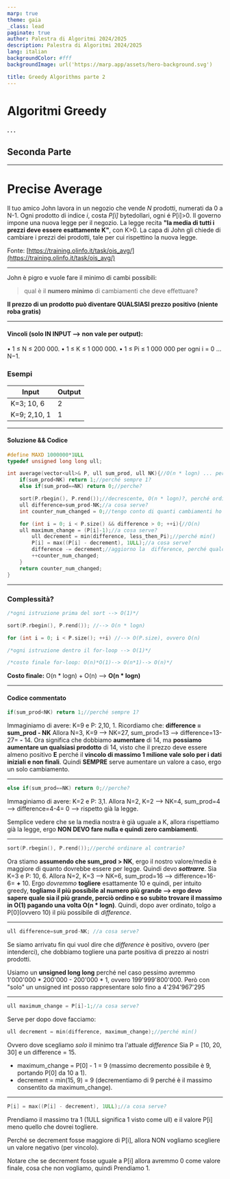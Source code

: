 ```yaml
---
marp: true
theme: gaia
_class: lead
paginate: true
author: Palestra di Algoritmi 2024/2025
description: Palestra di Algoritmi 2024/2025
lang: italian
backgroundColor: #fff
backgroundImage: url('https://marp.app/assets/hero-background.svg')

title: Greedy Algorithms parte 2
---
```

# Algoritmi Greedy 
#### . . .
## Seconda Parte

---

# Precise Average

Il tuo amico John lavora in un negozio che vende _N_ prodotti, numerati da 0 a N-1.
Ogni prodotto di indice _i_, costa _P[i]_ bytedollari, ogni é P[i]>0.
Il governo impone una nuova legge per il negozio.
La legge recita **"la media di tutti i prezzi deve essere esattamente K"**, con K>0.
La capa di John gli chiede di cambiare i prezzi dei prodotti, tale per cui rispettino la nuova legge.

Fonte: [https://training.olinfo.it/task/ois_avg/](https://training.olinfo.it/task/ois_avg/)

---
John è pigro e vuole fare il minimo di cambi possibili: 
> qual è il **numero minimo** di cambiamenti che deve effettuare?

**Il prezzo di un prodotto può diventare QUALSIASI prezzo positivo (niente roba gratis)**


---

#### Vincoli (solo IN INPUT --> non vale per output):
• 1 ≤ N ≤ 200 000.
• 1 ≤ K ≤ 1 000 000.
• 1 ≤ Pi ≤ 1 000 000 per ogni i = 0 ... N−1.



### Esempi

| Input            | Output      |
|-------------     |-------------|
| K=3; 10, 6       | 2           |
| K=9;  2,10, 1    | 1    		 |
---
#### Soluzione && Codice

```c++
#define MAXD 1000000*1ULL
typedef unsigned long long ull;

int average(vector<ull>& P, ull sum_prod, ull NK){//O(n * logn) ... perché non O(n)?
    if(sum_prod<NK) return 1;//perché sempre 1?
    else if(sum_prod==NK) return 0;//perche?

    sort(P.rbegin(), P.rend());//decrescente, O(n * logn)?, perché ordinare al contrario?
    ull difference=sum_prod-NK;//a cosa serve?
    int counter_num_changed = 0;//tengo conto di quanti cambiamenti ho fatto

    for (int i = 0; i < P.size() && difference > 0; ++i){//O(n)
	ull maximum_change = (P[i]-1);//a cosa serve?
        ull decrement = min(difference, less_then_Pi);//perché min()
        P[i] = max((P[i] - decrement), 1ULL);//a cosa serve?
        difference -= decrement;//aggiorno la  difference, perché qualcosa l'ho "consumato"
        ++counter_num_changed;
    }
    return counter_num_changed;
}
```

---
### Complessità?

```c++
/*ogni istruzione prima del sort --> O(1)*/
```

```c++
sort(P.rbegin(), P.rend()); //--> O(n * logn)
```

```c++
for (int i = 0; i < P.size(); ++i) //--> O(P.size), ovvero O(n)
```

```c++
/*ogni istruzione dentro il for-loop --> O(1)*/
```

```c++
/*costo finale for-loop: O(n)*O(1)--> O(n*1)--> O(n)*/
```

**Costo finale:** O(n * logn) + O(n) --> **O(n * logn)**

---
#### Codice commentato

```c++
if(sum_prod<NK) return 1;//perché sempre 1?
```
Immaginiamo di avere: K=9 e P: 2,10, 1.
Ricordiamo che: **difference = sum_prod - NK**
Allora N=3, K=9 --> NK=27, sum_prod=13 --> 
difference=13-27= **-** 14.  Ora significa che dobbiamo **aumentare** di 14, ma **possiamo aumentare un qualsiasi prodotto** di 14, visto che il prezzo deve essere almeno positivo **E** perché il **vincolo di massimo 1 milione vale solo per i dati iniziali e non finali**.
Quindi **SEMPRE** serve aumentare un valore a caso, ergo un solo cambiamento.

---

```c++
else if(sum_prod==NK) return 0;//perche?
```
Immaginiamo di avere: K=2 e P: 3,1.
Allora N=2, K=2 --> NK=4, sum_prod=4 --> difference=4-4= 0 --> rispetto già la legge.

Semplice vedere che se la media nostra è già uguale a K, allora rispettiamo già la legge, ergo **NON DEVO fare nulla e quindi zero cambiamenti**.

---

```c++
sort(P.rbegin(), P.rend());//perché ordinare al contrario?
```
Ora stiamo **assumendo che sum_prod > NK**, ergo il nostro valore/media è maggiore di quanto dovrebbe essere per legge. 
Quindi devo **_sottrarre_**.
Sia K=3 e P: 10, 6.
Allora N=2, K=3 --> NK=6, sum_prod=16 --> difference=16-6= **+** 10.
Ergo _dovremmo_ **togliere** esattamente 10 e quindi, per intuito greedy, **togliamo il più possibile al numero più grande --> ergo devo sapere quale sia il più grande, perciò ordino e so subito trovare il massimo in O(1) pagando una volta O(n * logn)**.
Quindi, dopo aver ordinato, tolgo a P[0](ovvero 10) il più possibile di _difference_.


---

```c++
ull difference=sum_prod-NK; //a cosa serve?
```
Se siamo arrivatu fin qui vuol dire che _difference_ è positivo, ovvero (per intenderci), che dobbiamo togliere una parte positiva di prezzo ai nostri prodotti.

Usiamo un **unsigned long long** perché nel caso pessimo avremmo 1'000'000 * 200'000 - 200'000 * 1, ovvero 199'999'800'000. Però con "solo" un unsigned int posso rappresentare solo fino a 4'294'967'295

---

```c++
ull maximum_change = P[i]-1;//a cosa serve?
```
Serve per dopo dove facciamo:
```c++
ull decrement = min(difference, maximum_change);//perché min()
```
Ovvero dove scegliamo _solo_ il minimo tra l'attuale _difference_
Sia P = [10, 20, 30] e un difference = 15.
- maximum_change = P[0] - 1 = 9 (massimo decremento possibile è 9, portando P[0] da 10 a 1).
- decrement = min(15, 9) = 9 (decrementiamo di 9 perché è il massimo consentito da maximum_change).


---

```c++
P[i] = max((P[i] - decrement), 1ULL);//a cosa serve?
```

Prendiamo il massimo tra 1 (1ULL significa 1 visto come ull) e il valore P[i] meno quello che dovrei togliere.

Perché se decrement fosse maggiore di P[i], allora NON vogliamo scegliere un valore negativo (per vincolo).

Notare che se decrement fosse uguale a P[i] allora avremmo 0 come valore finale, cosa che non vogliamo, quindi Prendiamo 1.
